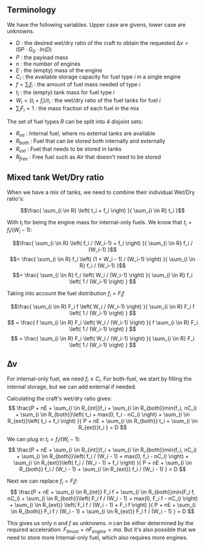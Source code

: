 Terminology
-----------

We have the following variables.
Upper case are givens, lower case are unknowns.

* $D$ : the desired wet/dry ratio of the craft to obtain
  the requested $∆v = ISP \cdot G_0 \cdot ln(D)$
* $P$ : the payload mass
* $n$ : the number of engines
* $E$ : the (empty) mass of the engine
* $C_i$ : the available storage capacity for fuel type $i$
  in a single engine
* $f = \sum_i f_i$ : the amount of fuel mass needed of type $i$
* $t_i$ : the (empty) tank mass for fuel type $i$
* $W_i = (t_i + f_i) / t_i$ : the wet/dry ratio of the fuel tanks for fuel $i$
* $\sum_i F_i = 1$ : the mass fraction of each fuel in the mix

The set of fuel types $R$ can be split into 4 disjoint sets:

* $R_{int}$ : Internal fuel, where no external tanks are available
* $R_{both}$ : Fuel that can be stored both internally and externally
* $R_{ext}$ : Fuel that needs to be stored in tanks
* $R_{free}$ : Free fuel such as Air that doesn't need to be stored


Mixed tank Wet/Dry ratio
------------------------

When we have a mix of tanks, we need to combine their individual Wet/Dry ratio's:

$$\frac{
    \sum_{i \in R} \left( t_i + f_i \right)
}{
    \sum_{i \in R} t_i
}$$

With $t_i$ for being the engine mass for internal-only fuels.
We know that $t_i = f_i / (W_i - 1)$: 

$$\frac{
\sum_{i \in R} \left( f_i / (W_i-1) + f_i \right)
}{
\sum_{i \in R} f_i / (W_i-1)
}$$
$$= \frac{
\sum_{i \in R} f_i \left( (1 + W_i - 1) / (W_i-1) \right)
}{
\sum_{i \in R} f_i / (W_i-1)
}$$
$$= \frac{
\sum_{i \in R} f_i \left( W_i / (W_i-1) \right)
}{
\sum_{i \in R} f_i \left( 1 / (W_i-1) \right)
}
$$

Taking into account the fuel distribution $f_i = F_i f$

$$\frac{
\sum_{i \in R} F_i f \left( W_i / (W_i-1) \right)
}{
\sum_{i \in R} F_i f \left( 1 / (W_i-1) \right)
}
$$
$$ = \frac{
f \sum_{i \in R} F_i \left( W_i / (W_i-1) \right)
}{
f \sum_{i \in R} F_i \left( 1 / (W_i-1) \right)
}
$$
$$ = \frac{
\sum_{i \in R} F_i \left( W_i / (W_i-1) \right)
}{
\sum_{i \in R} F_i \left( 1 / (W_i-1) \right)
}
$$


∆v
--

For internal-only fuel, we need $f_i \le C_i$.
For both-fuel, we start by filling the internal storage,
but we can add external if needed.

Calculating the craft's wet/dry ratio gives:
$$
\frac{P + nE
    + \sum_{i \in R_{int}}f_i
    + \sum_{i \in R_{both}}min(f_i, nC_i)
    + \sum_{i \in R_{both}}\left( t_i + max(0, f_i - nC_i) \right)
    + \sum_{i \in R_{ext}}\left( t_i + f_i \right)
}{ P + nE
    + \sum_{i \in R_{both}} t_i
    + \sum_{i \in R_{ext}}t_i
} = D
$$

We can plug in $t_i = f_i / (W_i - 1)$:
$$
\frac{P + nE
    + \sum_{i \in R_{int}}f_i
    + \sum_{i \in R_{both}}min(f_i, nC_i)
    + \sum_{i \in R_{both}}\left( f_i / (W_i - 1) + max(0, f_i - nC_i) \right)
    + \sum_{i \in R_{ext}}\left( f_i / (W_i - 1) + f_i \right)
}{ P + nE
    + \sum_{i \in R_{both}} f_i / (W_i - 1)
    + \sum_{i \in R_{ext}} f_i / (W_i - 1)
} = D
$$

Next we can replace $f_i = F_i f$:
$$
\frac{P + nE
    + \sum_{i \in R_{int}} F_i f
    + \sum_{i \in R_{both}}min(F_i f, nC_i)
    + \sum_{i \in R_{both}}\left( F_i f / (W_i - 1) + max(0, F_i f - nC_i) \right)
    + \sum_{i \in R_{ext}} \left( F_i f / (W_i - 1) + F_i f \right)
}{ P + nE
    + \sum_{i \in R_{both}} F_i f / (W_i - 1)
    + \sum_{i \in R_{ext}} F_i f / (W_i - 1)
} = D
$$

This gives us only $n$ and $f$ as unknowns.
$n$ can be either determined by the required acceleration:
$F_{thrust} = nF_{engine} = ma$.
But it's also possible that we need to store more
Internal-only fuel, which also requires more engines.

